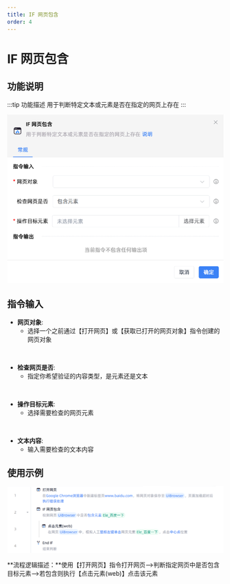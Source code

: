 ```yaml
---
title: IF 网页包含
order: 4
---
```


# IF 网页包含

## 功能说明

:::tip 功能描述
用于判断特定文本或元素是否在指定的网页上存在
:::

![alt text](<assets/IF Web Page Contains/image.png>)

## 指令输入

- **网页对象**: 
    - 选择一个之前通过【打开网页】或【获取已打开的网页对象】指令创建的网页对象

<br>

- **检查网页是否**: 
    - 指定你希望验证的内容类型，是元素还是文本

<br>

- **操作目标元素**: 
    - 选择需要检查的网页元素

<br>

- **文本内容**: 
    - 输入需要检查的文本内容


## 使用示例

![image-20250227111131599](../../assets/image-20250227111131599.png)

**流程逻辑描述：**使用【打开网页】指令打开网页-->判断指定网页中是否包含目标元素-->若包含则执行【点击元素(web)】点击该元素
